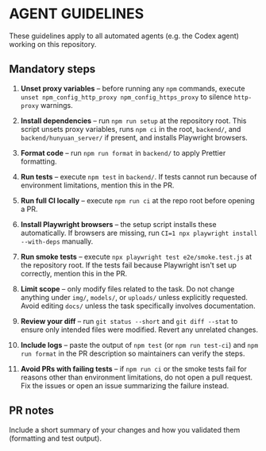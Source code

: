 # AGENT GUIDELINES

These guidelines apply to all automated agents (e.g. the Codex agent) working on this repository.

## Mandatory steps

1. **Unset proxy variables** – before running any `npm` commands, execute `unset npm_config_http_proxy npm_config_https_proxy` to silence `http-proxy` warnings.
2. **Install dependencies** – run `npm run setup` at the repository root. This script unsets proxy variables, runs `npm ci` in the root, `backend/`, and `backend/hunyuan_server/` if present, and installs Playwright browsers.
3. **Format code** – run `npm run format` in `backend/` to apply Prettier formatting.
4. **Run tests** – execute `npm test` in `backend/`. If tests cannot run because of environment limitations, mention this in the PR.
5. **Run full CI locally** – execute `npm run ci` at the repo root before opening a PR.

6. **Install Playwright browsers** – the setup script installs these automatically. If browsers are missing, run `CI=1 npx playwright install --with-deps` manually.
7. **Run smoke tests** – execute `npx playwright test e2e/smoke.test.js` at the repository root. If the tests fail because Playwright isn't set up correctly, mention this in the PR.
8. **Limit scope** – only modify files related to the task. Do not change anything under `img/`, `models/`, or `uploads/` unless explicitly requested. Avoid editing `docs/` unless the task specifically involves documentation.
9. **Review your diff** – run `git status --short` and `git diff --stat` to ensure only intended files were modified. Revert any unrelated changes.
10. **Include logs** – paste the output of `npm test` (or `npm run test-ci`) and `npm run format` in the PR description so maintainers can verify the steps.
11. **Avoid PRs with failing tests** – if `npm run ci` or the smoke tests fail for reasons other than environment limitations, do not open a pull request. Fix the issues or open an issue summarizing the failure instead.

## PR notes

Include a short summary of your changes and how you validated them (formatting and test output).
